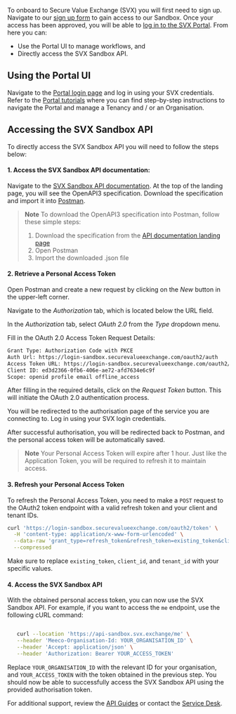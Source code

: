 To onboard to Secure Value Exchange (SVX) you will first need to sign up. Navigate to our [sign up form](https://www.meeco.me/signup) to gain access to our Sandbox. Once your access has been approved, you will be able to [log in to the SVX Portal](https://portal-sandbox.securevalueexchange.com/login). From here you can:
* Use the Portal UI to manage workflows, and
* Directly access the SVX Sandbox API.

## Using the Portal UI

Navigate to the [Portal login page](https://portal-sandbox.securevalueexchange.com/login) and log in using your SVX credentials. Refer to the [Portal tutorials](/guides/portal-tutorials/README.md) where you can find step-by-step instructions to navigate the Portal and manage a Tenancy and / or an Organisation.

## Accessing the SVX Sandbox API

To directly access the SVX Sandbox API you will need to follow the steps below:

#### 1. Access the SVX Sandbox API documentation:

Navigate to the [SVX Sandbox API documentation](https://api-reference-sandbox.svx.exchange/). At the top of the landing page, you will see the OpenAPI3 specification. Download the specification and import it into [Postman](https://learning.postman.com/docs/integrations/available-integrations/working-with-openAPI/).

> **Note**
> To download the OpenAPI3 specification into Postman, follow these simple steps:
> 1. Download the specification from the [API documentation landing page](https://api-reference-sandbox.svx.exchange/)
> 2. Open Postman
> 3. Import the downloaded .json file

#### 2. Retrieve a Personal Access Token

Open Postman and create a new request by clicking on the _New_ button in the upper-left corner.

Navigate to the _Authorization_ tab, which is located below the URL field.

In the _Authorization_ tab, select _OAuth 2.0_ from the _Type_ dropdown menu.

Fill in the OAuth 2.0 Access Token Request Details:

```bash
Grant Type: Authorization Code with PKCE
Auth Url: https://login-sandbox.securevalueexchange.com/oauth2/auth
Access Token URL: https://login-sandbox.securevalueexchange.com/oauth2/token
Client ID: ed3d2366-0fb6-406e-ae72-afd7634e6c9f
Scope: openid profile email offline_access
```

After filling in the required details, click on the _Request Token_ button. This will initiate the OAuth 2.0 authentication process.

You will be redirected to the authorisation page of the service you are connecting to. Log in using your SVX login credentials.

After successful authorisation, you will be redirected back to Postman, and the personal access token will be automatically saved.

> **Note**
> Your Personal Access Token will expire after 1 hour. Just like the Application Token, you will be required to refresh it to maintain access.

#### 3. Refresh your Personal Access Token

To refresh the Personal Access Token, you need to make a `POST` request to the OAuth2 token endpoint with a valid refresh token and your client and tenant IDs.
```bash
curl 'https://login-sandbox.securevalueexchange.com/oauth2/token' \
  -H 'content-type: application/x-www-form-urlencoded' \
  --data-raw 'grant_type=refresh_token&refresh_token=existing_token&client_id=ed3d2366-0fb6-406e-ae72-afd7634e6c9f&tenant_id=32a08dc4-ad7f-491a-a06c-3284592a3737' \
  --compressed
```
Make sure to replace `existing_token`, `client_id`, and `tenant_id` with your specific values.

#### 4. Access the SVX Sandbox API

With the obtained personal access token, you can now use the SVX Sandbox API. For example, if you want to access the ``me`` endpoint, use the following cURL command:

```bash

   curl --location 'https://api-sandbox.svx.exchange/me' \
   --header 'Meeco-Organisation-Id: YOUR_ORGANISATION_ID' \
   --header 'Accept: application/json' \
   --header 'Authorization: Bearer YOUR_ACCESS_TOKEN'

```

Replace `YOUR_ORGANISATION_ID` with the relevant ID for your organisation, and `YOUR_ACCESS_TOKEN` with the token obtained in the previous step. You should now be able to successfully access the SVX Sandbox API using the provided authorisation token. 

For additional support, review the [API Guides](/guides/api-guides/README.md) or contact the [Service Desk](https://meecosystem.atlassian.net/servicedesk/customer/portal/4).
